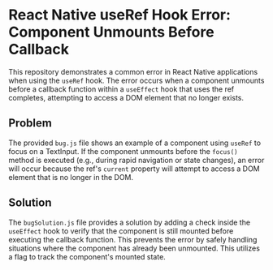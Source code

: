 # React Native useRef Hook Error: Component Unmounts Before Callback

This repository demonstrates a common error in React Native applications when using the `useRef` hook. The error occurs when a component unmounts before a callback function within a `useEffect` hook that uses the ref completes, attempting to access a DOM element that no longer exists.

## Problem

The provided `bug.js` file shows an example of a component using `useRef` to focus on a TextInput. If the component unmounts before the `focus()` method is executed (e.g., during rapid navigation or state changes), an error will occur because the ref's `current` property will attempt to access a DOM element that is no longer in the DOM.

## Solution

The `bugSolution.js` file provides a solution by adding a check inside the `useEffect` hook to verify that the component is still mounted before executing the callback function. This prevents the error by safely handling situations where the component has already been unmounted.  This utilizes a flag to track the component's mounted state.